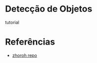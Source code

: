 # Detecção de Objetos

tutorial



# Referências

* [zhoroh repo](https://github.com/zhoroh/ObjectDetection)


